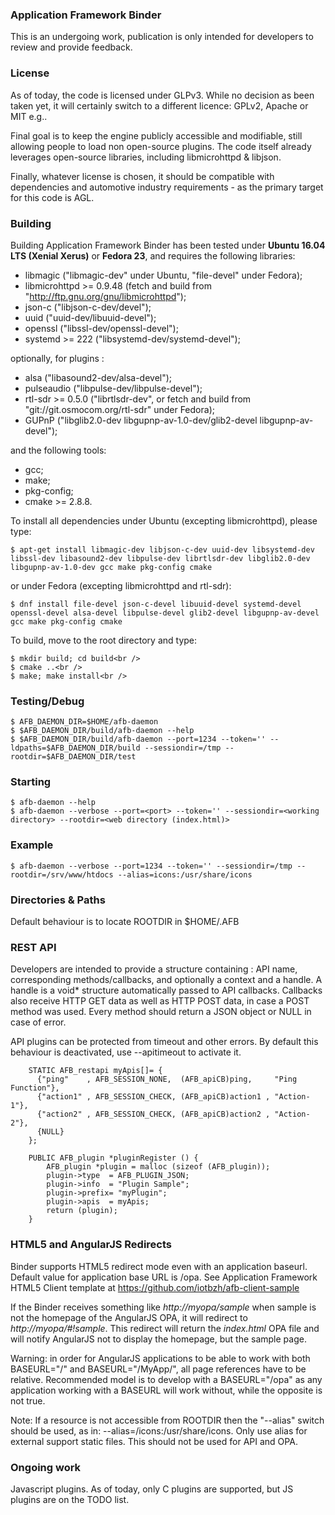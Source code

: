 ### Application Framework Binder
This is an undergoing work, publication is only intended for developers to review and provide feedback.

### License
As of today, the code is licensed under GLPv3. While no decision as been taken yet, it will certainly switch to a different licence: GPLv2, Apache or MIT e.g..

Final goal is to keep the engine publicly accessible and modifiable, still allowing people to load non open-source plugins. The code itself already leverages open-source libraries, including libmicrohttpd & libjson.

Finally, whatever license is chosen, it should be compatible with dependencies and automotive industry requirements - as the primary target for this code is AGL. 

### Building
Building Application Framework Binder has been tested under **Ubuntu 16.04 LTS (Xenial Xerus)** or **Fedora 23**, and requires the following libraries:
 * libmagic ("libmagic-dev" under Ubuntu, "file-devel" under Fedora);
 * libmicrohttpd >= 0.9.48  (fetch and build from "http://ftp.gnu.org/gnu/libmicrohttpd");
 * json-c ("libjson-c-dev/devel");
 * uuid ("uuid-dev/libuuid-devel");
 * openssl ("libssl-dev/openssl-devel");
 * systemd >= 222 ("libsystemd-dev/systemd-devel");

optionally, for plugins :
 * alsa ("libasound2-dev/alsa-devel");
 * pulseaudio ("libpulse-dev/libpulse-devel");
 * rtl-sdr >= 0.5.0 ("librtlsdr-dev", or fetch and build from "git://git.osmocom.org/rtl-sdr" under Fedora);
 * GUPnP ("libglib2.0-dev libgupnp-av-1.0-dev/glib2-devel libgupnp-av-devel");

and the following tools:
 * gcc;
 * make;
 * pkg-config;
 * cmake >= 2.8.8.

To install all dependencies under Ubuntu (excepting libmicrohttpd), please type:
```
$ apt-get install libmagic-dev libjson-c-dev uuid-dev libsystemd-dev libssl-dev libasound2-dev libpulse-dev librtlsdr-dev libglib2.0-dev libgupnp-av-1.0-dev gcc make pkg-config cmake
```
or under Fedora (excepting libmicrohttpd and rtl-sdr):
```
$ dnf install file-devel json-c-devel libuuid-devel systemd-devel openssl-devel alsa-devel libpulse-devel glib2-devel libgupnp-av-devel gcc make pkg-config cmake
```

 To build, move to the root directory and type:
```
$ mkdir build; cd build<br />
$ cmake ..<br />
$ make; make install<br />
```

### Testing/Debug
```
$ AFB_DAEMON_DIR=$HOME/afb-daemon
$ $AFB_DAEMON_DIR/build/afb-daemon --help
$ $AFB_DAEMON_DIR/build/afb-daemon --port=1234 --token='' --ldpaths=$AFB_DAEMON_DIR/build --sessiondir=/tmp --rootdir=$AFB_DAEMON_DIR/test 
```

### Starting
```
$ afb-daemon --help 
$ afb-daemon --verbose --port=<port> --token='' --sessiondir=<working directory> --rootdir=<web directory (index.html)>
```

### Example
```
$ afb-daemon --verbose --port=1234 --token='' --sessiondir=/tmp --rootdir=/srv/www/htdocs --alias=icons:/usr/share/icons
```

### Directories & Paths
Default behaviour is to locate ROOTDIR in $HOME/.AFB

### REST API

Developers are intended to provide a structure containing : API name, corresponding methods/callbacks, and optionally a context and a handle.
A handle is a void* structure automatically passed to API callbacks. Callbacks also receive HTTP GET data as well as HTTP POST data, in case a POST method was used. Every method should return a JSON object or NULL in case of error.

API plugins can be protected from timeout and other errors. By default this behaviour is deactivated, use --apitimeout to activate it.
        
        STATIC AFB_restapi myApis[]= {
          {"ping"    , AFB_SESSION_NONE,  (AFB_apiCB)ping,     "Ping Function"},
          {"action1" , AFB_SESSION_CHECK, (AFB_apiCB)action1 , "Action-1"},
          {"action2" , AFB_SESSION_CHECK, (AFB_apiCB)action2 , "Action-2"},
          {NULL}
        };

        PUBLIC AFB_plugin *pluginRegister () {
            AFB_plugin *plugin = malloc (sizeof (AFB_plugin));
            plugin->type  = AFB_PLUGIN_JSON;
            plugin->info  = "Plugin Sample";
            plugin->prefix= "myPlugin";        
            plugin->apis  = myApis;
            return (plugin);
        }

### HTML5 and AngularJS Redirects

Binder supports HTML5 redirect mode even with an application baseurl. Default value for application base URL is /opa.
See Application Framework HTML5 Client template at https://github.com/iotbzh/afb-client-sample

If the Binder receives something like _http://myopa/sample_ when sample is not the homepage of the AngularJS OPA, it will redirect to _http://myopa/#!sample_. This redirect will return the _index.html_ OPA file and will notify AngularJS not to display the homepage, but the sample page.

Warning: in order for AngularJS applications to be able to work with both BASEURL="/" and BASEURL="/MyApp/", all page references have to be relative.
Recommended model is to develop with a BASEURL="/opa" as any application working with a BASEURL will work without, while the opposite is not true.

Note: If a resource is not accessible from ROOTDIR then the "--alias" switch should be used, as in: --alias=/icons:/usr/share/icons. Only use alias for external support static files. This should not be used for API and OPA.


### Ongoing work

Javascript plugins. As of today, only C plugins are supported, but JS plugins are on the TODO list.

